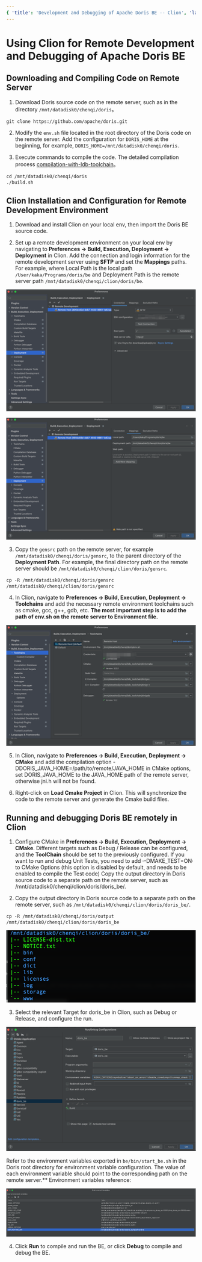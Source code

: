 ```yaml
---
{ 'title': 'Development and Debugging of Apache Doris BE -- Clion', 'language': 'en' }
---
```


<!--
Licensed to the Apache Software Foundation (ASF) under one
or more contributor license agreements.  See the NOTICE file
distributed with this work for additional information
regarding copyright ownership.  The ASF licenses this file
to you under the Apache License, Version 2.0 (the
"License"); you may not use this file except in compliance
with the License.  You may obtain a copy of the License at

  http://www.apache.org/licenses/LICENSE-2.0

Unless required by applicable law or agreed to in writing,
software distributed under the License is distributed on an
"AS IS" BASIS, WITHOUT WARRANTIES OR CONDITIONS OF ANY
KIND, either express or implied.  See the License for the
specific language governing permissions and limitations
under the License.
-->

# Using Clion for Remote Development and Debugging of Apache Doris BE

## Downloading and Compiling Code on Remote Server

1. Download Doris source code on the remote server, such as in the directory `/mnt/datadisk0/chenqi/doris`。

```
git clone https://github.com/apache/doris.git
```

2. Modify the `env.sh` file located in the root directory of the Doris code on the remote server.
Add the configuration for `DORIS_HOME` at the beginning, for example, `DORIS_HOME=/mnt/datadisk0/chenqi/doris.`

3. Execute commands to compile the code. The detailed compilation process [compilation-with-ldb-toolchain](https://doris.apache.org/zh-CN/docs/dev/install/source-install/compilation-with-ldb-toolchain)。

```
cd /mnt/datadisk0/chenqi/doris
./build.sh
```

## Clion Installation and Configuration for Remote Development Environment

1. Download and install Clion on your local env, then import the Doris BE source code.

2. Set up a remote development environment on your local env by navigating to **Preferences -> Build, Execution, Deployment -> Deployment** in Clion.
Add the connection and login information for the remote development server using **SFTP** and set the **Mappings** paths.
For example, where Local Path is the local path `/User/kaka/Programs/doris/be` and Deployment Path is the remote server path `/mnt/datadisk0/chenqi/clion/doris/be`.

![Deployment1](/docs/images/clion-deployment1.png)

![Deployment2](/docs/images/clion-deployment2.png)

3. Copy the `gensrc` path on the remote server, for example `/mnt/datadisk0/chenqi/doris/gensrc`, to the parent directory of the **Deployment Path**.
For example, the final directory path on the remote server should be `/mnt/datadisk0/chenqi/clion/doris/gensrc`.

```
cp -R /mnt/datadisk0/chenqi/doris/gensrc /mnt/datadisk0/chenqi/clion/doris/gensrc
```

4. In Clion, navigate to **Preferences -> Build, Execution, Deployment -> Toolchains** and add the necessary remote environment toolchains such as cmake, gcc, g++, gdb, etc.
**The most important step is to add the path of **env.sh** on the remote server to **Environment file**.**

![Toolchains](/docs/images/clion-toolchains.png)

5. In Clion, navigate to **Preferences -> Build, Execution, Deployment -> CMake** and add the compilation option -DDORIS_JAVA_HOME=/path/to/remote/JAVA_HOME in CMake options, set DORIS_JAVA_HOME to the JAVA_HOME path of the remote server, otherwise jni.h will not be found.

6. Right-click on **Load Cmake Project** in Clion. This will synchronize the code to the remote server and generate the Cmake build files.

## Running and debugging Doris BE remotely in Clion

1. Configure CMake in **Preferences -> Build, Execution, Deployment -> CMake**. Different targets such as Debug / Release can be configured, and the **ToolChain** should be set to the previously configured.
If you want to run and debug Unit Tests, you need to add ·-DMAKE_TEST=ON· to CMake Options (this option is disabled by default, and needs to be enabled to compile the Test code)
Copy the output directory in Doris source code to a separate path on the remote server, such as /mnt/datadisk0/chenqi/clion/doris/doris_be/.

2. Copy the output directory in Doris source code to a separate path on the remote server, such as `/mnt/datadisk0/chenqi/clion/doris/doris_be/`.

```
cp -R /mnt/datadisk0/chenqi/doris/output /mnt/datadisk0/chenqi/clion/doris/doris_be
```

![Output Tree](/docs/images/doris-dist-output-tree.png)

3. Select the relevant Target for doris_be in Clion, such as Debug or Release, and configure the run.

![Run Debug Conf1](/docs/images/clion-run-debug-conf1.png)

Refer to the environment variables exported in `be/bin/start_be.sh` in the Doris root directory for environment variable configuration. The value of each environment variable should point to the corresponding path on the remote server.**
Environment variables reference:

![Run Debug Conf2](/docs/images/clion-run-debug-conf2.png)

4. Click **Run** to compile and run the BE, or click **Debug** to compile and debug the BE.
